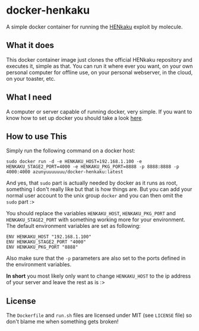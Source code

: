 # docker-henkaku
A simple docker container for running the [HENkaku](https://github.com/henkaku/henkaku) exploit by molecule.

## What it does
This docker container image just clones the official HENkaku repository and executes it, simple as that. You can run it where ever you want, on your own personal computer for offline use, on your personal webserver, in the cloud, on your toaster, etc.

## What I need
A computer or server capable of running docker, very simple. If you want to know how to set up docker you should take a look [here](https://docs.docker.com/engine/installation/).

## How to use This
Simply run the following command on a docker host:

```
sudo docker run -d -e HENKAKU_HOST=192.168.1.100 -e HENKAKU_STAGE2_PORT=4000 -e HENKAKU_PKG_PORT=8888 -p 8888:8888 -p 4000:4000 azunyuuuuuuu/docker-henkaku:latest
```
And yes, that `sudo` part is actually needed by docker as it runs as root, something I don't really like but that is how things are. But you can add your normal user account to the unix group `docker` and you can then omit the `sudo` part :>

You should replace the variables `HENKAKU_HOST`, `HENKAKU_PKG_PORT` and `HENKAKU_STAGE2_PORT` with something working more for your environment. The default environment variables are set as following:
```
ENV HENKAKU_HOST "192.168.1.100"
ENV HENKAKU_STAGE2_PORT "4000"
ENV HENKAKU_PKG_PORT "8888"
```
Also make sure that the `-p` parameters are also set to the ports defined in the environment variables.

__In short__ you most likely only want to change `HENKAKU_HOST` to the ip address of your server and leave the rest as is :>

## License
The `Dockerfile` and `run.sh` files are licensed under MIT (see `LICENSE` file) so don't blame me when something gets broken!